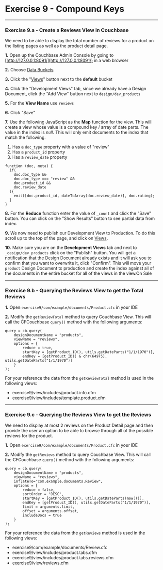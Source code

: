 # Exercise 9 - Compound Keys

---

### Exercise 9.a - Create a Reviews View in Couchbase

We need to be able to display the total number of reviews for a product on the listing pages as well as the product detail page.  

**1\.** Open up the Couchbase Admin Console by going to [http://127.0.0.1:8091/](http://127.0.0.1:8091/) in a web browser

**2\.** Choose [Data Buckets](http://127.0.0.1:8091/index.html#sec=buckets)

**3\.** Click the "[Views](http://127.0.0.1:8091/index.html#sec=views&viewsBucket=default)" button next to the **default** bucket

**4\.** Click the "Development Views" tab, since we already have a Design Document, click the "Add View" button next to `design/dev_products`

**5\.** For the **View Name** use `reviews`

**6\.** Click "Save"

**7\.** Use the following JavaScript as the **Map** function for the view.  This will create a view whose value is a compound key / array of date parts.  The value in the index is *null*.  This will only emit documents to the index that match the following.

1. Has a `doc_type` property with a value of "review"
2. Has a `product_id` property
3. Has a `review_date` property
	
```
function (doc, meta) {
  if(
    doc.doc_type && 
    doc.doc_type === "review" && 
    doc.product_id && 
    doc.review_date
  ){
    emit([doc.product_id, dateToArray(doc.review_date)], doc.rating);
  }
}
```

**8\.** For the **Reduce** function enter the value of `_count` and click the "Save" button.  You can click on the "Show Results" button to see partial data from index.

**9\.** We now need to publish our Development View to Production.  To do this scroll up to the top of the page, and click on [Views](http://127.0.0.1:8091/index.html#sec=views&viewsBucket=default).

**10\.** Make sure you are on the **Development Views** tab and next to `_design/dev_products` click on the "Publish" button.  You will get a notification that the Design Document already exists and it will ask you to confirm that you want to overwrite it, click "Confirm". This will move your `product` Design Document to production and create the index against all of the documents in the entire bucket for all of the views in the view.On Sale

---

### Exercise 9.b - Querying the Reviews View to get the Total Reviews

**1\.** Open `exercise9/com/example/documents/Product.cfc` in your IDE

**2\.** Modify the `getReviewTotal` method to query Couchbase View. This will call the CFCouchbase `query()` method with the following arguments:

```
query = cb.query(
	designDocumentName = "products",
	viewName = "reviews",
	options = {
		reduce = true,
		startKey = [getProduct_ID(), utils.getDateParts("1/1/1970")],
		endKey = [getProduct_ID() & chr(64975), utils.getDateParts("1/1/1970")]
	}
);
```

For your reference the data from the `getReviewTotal` method is used in the following views:

- exercise9/view/includes/product.info.cfm
- exercise9/view/includes/template.product.cfm


---

### Exercise 9.c - Querying the Reviews View to get the Reviews

We need to display at most 2 reviews on the Product Detail page and then provide the user an option to be able to browse through all of the possible reviews for the product.

**1\.** Open `exercise9/com/example/documents/Product.cfc` in your IDE

**2\.** Modify the `getReviews` method to query Couchbase View. This will call the CFCouchbase `query()` method with the following arguments:

```
query = cb.query(
	designDocumentName = "products",
	viewName = "reviews",
	inflateTo="com.example.documents.Review",
	options = {
		reduce = false,
		sortOrder = "DESC",
		startKey = [getProduct_ID(), utils.getDateParts(now())],
		endKey = [getProduct_ID(), utils.getDateParts("1/1/1970")],
		limit = arguments.limit,
		offset = arguments.offset,
		includeDocs = true
	}
);
```

For your reference the data from the `getReviews` method is used in the following views:

- exercise9/com/example/documents/Review.cfc
- exercise9/view/includes/product.tabs.cfm
- exercise9/view/includes/product.tabs.reviews.cfm
- exercise9/view/reviews.cfm